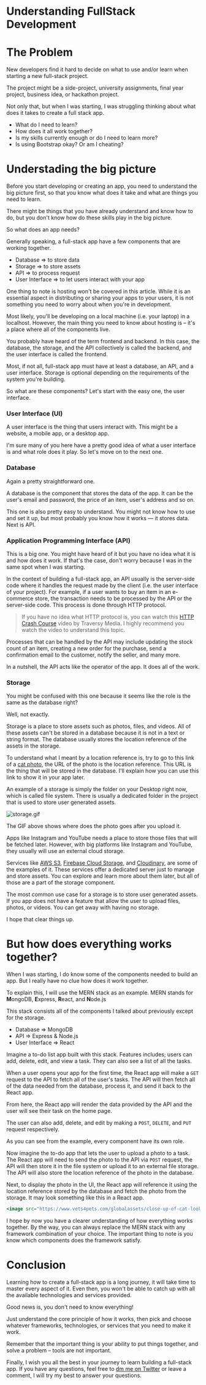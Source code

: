 # Understanding FullStack Development

# The Problem

New developers find it hard to decide on what to use and/or learn when starting a new full-stack project.

The project might be a side-project, university assignments, final year project, business idea, or hackathon project.

Not only that, but when I was starting, I was struggling thinking about what does it takes to create a full stack app. 

- What do I need to learn?
- How does it all work together?
- Is my skills currently enough or do I need to learn more?
- Is using Bootstrap okay? Or am I cheating?

# Understading the big picture

Before you start developing or creating an app, you need to understand the big picture first, so that you know what does it take and what are things you need to learn.

There might be things that you have already understand and know how to do, but you don't know how do these skills play in the big picture.

So what does an app needs? 

Generally speaking, a full-stack app have a few components that are working together.

- Database ⇒ to store data
- Storage ⇒ to store assets
- API ⇒ to process request
- User Interface ⇒ to let users interact with your app

One thing to note is hosting won't be covered in this article. While it is an essential aspect in distributing or sharing your apps to your users, it is not something you need to worry about when you're in development. 

Most likely, you'll be developing on a local machine (i.e. your laptop) in a localhost. However, the main thing you need to know about hosting is – it's a place where all of the components live.

You probably have heard of the term frontend and backend. In this case, the database, the storage, and the API collectively is called the backend, and the user interface is called the frontend.

Most, if not all, full-stack app must have at least a database, an API, and a user interface. Storage is optional depending on the requirements of the system you're building.

So what are these components? Let's start with the easy one, the user interface. 

### User Interface (UI)

A user interface is the thing that users interact with. This might be a website, a mobile app, or a desktop app.

I'm sure many of you here have a pretty good idea of what a user interface is and what role does it play. So let's move on to the next one.

### Database

Again a pretty straightforward one.

A database is the component that stores the data of the app. It can be the user's email and password, the price of an item, user's address and so on.

This one is also pretty easy to understand. You might not know how to use and set it up, but most probably you know how it works — it stores data. Next is API.

### Application Programming Interface (API)

This is a big one. You might have heard of it but you have no idea what it is and how does it work. If that's the case, don't worry because I was in the same spot when I was starting.

In the context of building a full-stack app, an API usually is the server-side code where it handles the request made by the client (i.e. the user interface of your project). For example, if a user wants to buy an item in an e-commerce store, the transaction needs to be processed by the API or the server-side code. This process is done through HTTP protocol.

> If you have no idea what HTTP protocol is, you can watch this [HTTP Crash Course](https://www.youtube.com/watch?v=iYM2zFP3Zn0) video by Traversy Media. I highly recommend you watch the video to understand this topic.

Processes that can be handled by the API may include updating the stock count of an item, creating a new order for the purchase, send a confirmation email to the customer, notify the seller, and many more. 

In a nutshell, the API acts like the operator of the app. It does all of the work.

### Storage

You might be confused with this one because it seems like the role is the same as the database right?

Well, not exactly.

Storage is a place to store assets such as photos, files, and videos. All of these assets can't be stored in a database because it is not in a text or string format. The database usually stores the location reference of the assets in the storage.

To understand what I meant by a location reference is, try to go to this link of a [cat photo](https://www.vets4pets.com/globalassets/close-up-of-cat-looking-up.jpg), the URL of the photo is the location reference. This URL is the thing that will be stored in the database. I'll explain how you can use this link to show it in your app later.

An example of a storage is simply the folder on your Desktop right now, which is called file system. There is usually a dedicated folder in the project that is used to store user generated assets.

![storage.gif](https://cdn.hashnode.com/res/hashnode/image/upload/v1625911053209/dnV6vidOo.gif)

The GIF above shows where does the photo goes after you upload it.

Apps like Instagram and YouTube needs a place to store those files that will be fetched later. However, with big platforms like Instagram and YouTube, they usually will use an external cloud storage.  

Services like [AWS S3](https://s3.amazonaws.com/), [Firebase Cloud Storage](https://firebase.google.com/products/storage), and [Cloudinary](https://cloudinary.com/), are some of the examples of it. These services offer a dedicated server just to manage and store assets. You can explore and learn more about them later, but all of those are a part of the storage component.

The most common use case for a storage is to store user generated assets. If you app does not have a feature that allow the user to upload files, photos, or videos. You can get away with having no storage.

I hope that clear things up.

# But how does everything works together?

When I was starting, I do know some of the components needed to build an app. But I really have no clue how does it work together.

To explain this, I will use the MERN stack as an example. MERN stands for **M**ongoDB, **E**xpress, **R**eact, and **N**ode.js

This stack consists all of the components I talked about previously except for the storage.

- Database ⇒ MongoDB
- API ⇒ Express & Node.js
- User Interface ⇒ React

Imagine a to-do list app built with this stack. Features includes; users can add, delete, edit, and view a task. They can also see a list of all the tasks.

When a user opens your app for the first time, the React app will make a `GET` request to the API to fetch all of the user's tasks. The API will then fetch all of the data needed from the database, process it, and send it back to the React app.

From here, the React app will render the data provided by the API and the user will see their task on the home page.

The user can also add, delete, and edit by making a `POST`, `DELETE`, and `PUT` request respectively.

As you can see from the example, every component have its own role. 

Now imagine the to-do app that lets the user to upload a photo to a task. The React app will need to send the photo to the API via `POST` request, the API will then store it in the file system or upload it to an external file storage. The API will also store the location reference of the photo in the database.

Next, to display the photo in the UI, the React app will reference it using the location reference stored by the database and fetch the photo from the storage. It may look something like this in a React app.

```jsx
<image src="https://www.vets4pets.com/globalassets/close-up-of-cat-looking-up.jpg" />
```

I hope by now you have a clearer understanding of how everything works together. By the way, you can always replace the MERN stack with any framework combination of your choice. The important thing to note is you know which components does the framework satisfy.

# Conclusion

Learning how to create a full-stack app is a long journey, it will take time to master every aspect of it. Even then, you won't be able to catch up with all the available technologies and services provided.

Good news is, you don't need to know everything!

Just understand the core principle of how it works, then pick and choose whatever frameworks, technologies, or services that you need to make it work. 

Remember that the important thing is your ability to put things together, and solve a problem – tools are not important.

Finally, I wish you all the best in your journey to learn building a full-stack app. If you have any questions, feel free to [dm me on Twitter](https://twitter.com/afrieirham_) or leave a comment, I will try my best to answer your questions.